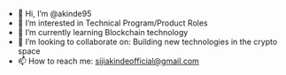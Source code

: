 - 👋 Hi, I’m @akinde95
- 👀 I’m interested in Technical Program/Product Roles
- 🌱 I’m currently learning Blockchain technology 
- 💞️ I’m looking to collaborate on: Building new technologies in the crypto space
- 📫 How to reach me: sijiakindeofficial@gmail.com

<!---
akinde95/akinde95 is a ✨ special ✨ repository because its `README.md` (this file) appears on your GitHub profile.
You can click the Preview link to take a look at your changes.
--->
